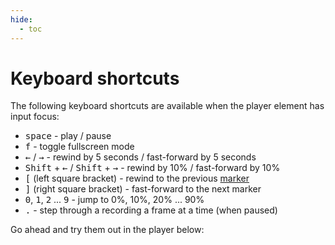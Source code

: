 ```yaml
---
hide:
  - toc
---
```


# Keyboard shortcuts

The following keyboard shortcuts are available when the player element has input
focus:

* <kbd>space</kbd> - play / pause
* <kbd>f</kbd> - toggle fullscreen mode
* <kbd>←</kbd> / <kbd>→</kbd> - rewind by 5 seconds / fast-forward by 5 seconds
* <kbd>Shift</kbd> + <kbd>←</kbd> / <kbd>Shift</kbd> + <kbd>→</kbd> - rewind by 10% / fast-forward by 10%
* <kbd>[</kbd> (left square bracket) - rewind to the previous [marker](../markers/)
* <kbd>]</kbd> (right square bracket) - fast-forward to the next marker
* <kbd>0</kbd>, <kbd>1</kbd>, <kbd>2</kbd> ... <kbd>9</kbd> - jump to 0%, 10%, 20% ... 90%
* <kbd>.</kbd> - step through a recording a frame at a time (when paused)

Go ahead and try them out in the player below:

<div class="player" id="player-manual-player-shortcuts-1"></div>
